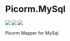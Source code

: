 ﻿# Picorm.MySql
[![](https://img.shields.io/badge/Repo-Nuget-blue.svg)](https://www.nuget.org/packages/Picorm.MySql)
[![](https://img.shields.io/badge/Repo-Github-purple.svg)](https://github.com/codeRookieErick/Picorm.MySql)
![](https://img.shields.io/badge/.Net_Standard_2.1-red.svg)

Picorm Mapper for MySql.
